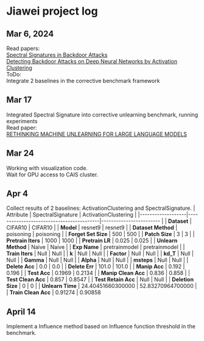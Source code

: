 # Jiawei project log
## Mar 6, 2024
Read papers: \
[Spectral Signatures in Backdoor Attacks](https://arxiv.org/abs/1811.00636) \
[Detecting Backdoor Attacks on Deep Neural Networks by Activation Clustering](https://arxiv.org/abs/1811.03728)
\
ToDo:\
Integrate 2 baselines in the corrective benchmark framework

## Mar 17
Integrated Spectral Signature into corrective unlearning benchmark, running experiments \
Read paper: \
[RETHINKING MACHINE UNLEARNING FOR LARGE LANGUAGE MODELS](https://arxiv.org/pdf/2402.08787.pdf)

## Mar 24
Working with visualization code. \
Wait for GPU access to CAIS cluster.

## Apr 4
Collect results of 2 baselines: ActivationClustering and SpectralSignature.
| Attribute         | SpectralSignature                        | ActivationClustering                    |
|-------------------|------------------------------------------|------------------------                   |
| **Dataset**           | CIFAR10                                  | CIFAR10                                  |
| **Model**             | resnet9                                  | resnet9                                  |
| **Dataset Method**    | poisoning                                | poisoning                                |
| **Forget Set Size**   | 500                                      | 500                                      |
| **Patch Size**        | 3                                        | 3                                        |
| **Pretrain Iters**    | 1000                                     | 1000                                     |
| **Pretrain LR**       | 0.025                                    | 0.025                                    |
| **Unlearn Method**    | Naive                                    | Naive                                    |
| **Exp Name**          | pretrainmodel                            | pretrainmodel                            |
| **Train Iters**       | Null                                     | Null                                     |
| **k**                 | Null                                     | Null                                     |
| **Factor**            | Null                                     | Null                                     |
| **kd_T**              | Null                                     | Null                                     |
| **Gamma**             | Null                                     | Null                                     |
| **Alpha**             | Null                                     | Null                                     |
| **msteps**            | Null                                     | Null                                     |
| **Delete Acc**        | 0.0                                      | 0.0                                      |
| **Delete Err**        | 101.0                                    | 101.0                                    |
| **Manip Acc**         | 0.192                                    | 0.196                                    |
| **Test Acc**          | 0.1969                                   | 0.2134                                   |
| **Manip Clean Acc**   | 0.836                                    | 0.858                                    |
| **Test Clean Acc**    | 0.857                                    | 0.8547                                   |
| **Test Retain Acc**   | Null                                     | Null                                     |
| **Deletion Size**     | 0                                        | 0                                        |
| **Unlearn Time**      | 24.40451660300000                        | 52.83270964700000                        |
| **Train Clean Acc**   | 0.91274                                  | 0.90858     

## April 14
Implement a Influence method based on Influence function threshold in the benchmark.
